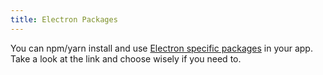 ```yaml
---
title: Electron Packages
---
```

You can npm/yarn install and use [Electron specific packages](https://electronjs.org/userland/most_downloaded_packages) in your app. Take a look at the link and choose wisely if you need to.
